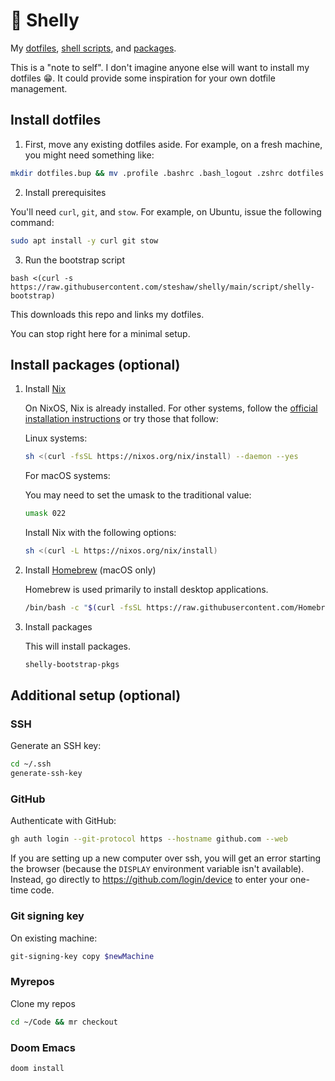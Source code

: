 # 🐚 Shelly

My [dotfiles](./files/home), [shell scripts](./script), and [packages](./nix).

This is a "note to self". I don't imagine anyone else will want to install
my dotfiles 😁. It could provide some inspiration for your own dotfile
management.


## Install dotfiles

1. First, move any existing dotfiles aside. For example, on a fresh machine,
   you might need something like:

```bash
mkdir dotfiles.bup && mv .profile .bashrc .bash_logout .zshrc dotfiles.bup/
```

2. Install prerequisites

You'll need `curl`, `git`, and `stow`. For example, on Ubuntu, issue the
following command:

```bash
sudo apt install -y curl git stow
```

3. Run the bootstrap script

``` sh-session
bash <(curl -s https://raw.githubusercontent.com/steshaw/shelly/main/script/shelly-bootstrap)
```

This downloads this repo and links my dotfiles.

You can stop right here for a minimal setup.


## Install packages (optional)

1.  Install [Nix](https://nixos.org/nix)

    On NixOS, Nix is already installed. For other systems, follow the
    [official installation instructions](https://nixos.org/download.html) or
    try those that follow:

    Linux systems:

    ```bash
    sh <(curl -fsSL https://nixos.org/nix/install) --daemon --yes
    ```

    For macOS systems:

    You may need to set the umask to the traditional value:

    ```bash
    umask 022
    ```

    Install Nix with the following options:

    ```bash
    sh <(curl -L https://nixos.org/nix/install)
    ```

2.  Install [Homebrew](https://brew.sh) (macOS only)

    Homebrew is used primarily to install desktop applications.

    ```bash
    /bin/bash -c "$(curl -fsSL https://raw.githubusercontent.com/Homebrew/install/HEAD/install.sh)"
    ```

3.  Install packages

    This will install packages.

    ```bash
    shelly-bootstrap-pkgs
    ```


## Additional setup (optional)

### SSH

Generate an SSH key:

```bash
cd ~/.ssh
generate-ssh-key
```

### GitHub

Authenticate with GitHub:

```bash
gh auth login --git-protocol https --hostname github.com --web
```

If you are setting up a new computer over ssh, you will get an error starting the browser (because the `DISPLAY` environment variable isn't available). Instead, go directly to https://github.com/login/device to enter your one-time code.

### Git signing key

On existing machine:

```bash
git-signing-key copy $newMachine
```

### Myrepos

Clone my repos

```bash
cd ~/Code && mr checkout
```

### Doom Emacs

```bash
doom install
```
